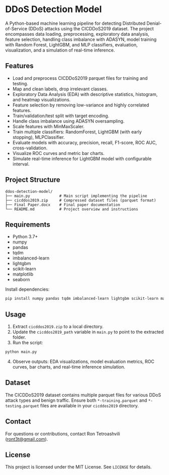 # DDoS Detection Model

A Python-based machine learning pipeline for detecting Distributed Denial-of-Service (DDoS) attacks using the CICDDoS2019 dataset.
The project encompasses data loading, preprocessing, exploratory data analysis, feature selection, handling class imbalance with ADASYN, model training with Random Forest, LightGBM, and MLP classifiers, evaluation, visualization, and a simulation of real-time inference.

## Features

* Load and preprocess CICDDoS2019 parquet files for training and testing.
* Map and clean labels, drop irrelevant classes.
* Exploratory Data Analysis (EDA) with descriptive statistics, histogram, and heatmap visualizations.
* Feature selection by removing low-variance and highly correlated features.
* Train/validation/test split with target encoding.
* Handle class imbalance using ADASYN oversampling.
* Scale features with MinMaxScaler.
* Train multiple classifiers: RandomForest, LightGBM (with early stopping), MLPClassifier.
* Evaluate models with accuracy, precision, recall, F1-score, ROC AUC, cross-validation.
* Visualize ROC curves and metric bar charts.
* Simulate real-time inference for LightGBM model with configurable interval.

## Project Structure

```
ddos-detection-model/
├── main.py             # Main script implementing the pipeline
├── cicddos2019.zip     # Compressed dataset files (parquet format)
├── Final Paper.docx    # Final paper documentation
└── README.md           # Project overview and instructions
```

## Requirements

* Python 3.7+
* numpy
* pandas
* tqdm
* imbalanced-learn
* lightgbm
* scikit-learn
* matplotlib
* seaborn

Install dependencies:

```bash
pip install numpy pandas tqdm imbalanced-learn lightgbm scikit-learn matplotlib seaborn
```

## Usage

1. Extract `cicddos2019.zip` to a local directory.
2. Update the `cicddos2019_path` variable in `main.py` to point to the extracted folder.
3. Run the script:

```bash
python main.py
```

4. Observe outputs: EDA visualizations, model evaluation metrics, ROC curves, bar charts, and real-time inference simulation.

## Dataset

The CICDDoS2019 dataset contains multiple parquet files for various DDoS attack types and benign traffic. Ensure both `*-training.parquet` and `*-testing.parquet` files are available in your `cicddos2019` directory.

## Contact

For questions or contributions, contact Ron Tetroashvili ([ront3t@gmail.com](mailto:ront3t@gmail.com)).

## License

This project is licensed under the MIT License. See `LICENSE` for details.

